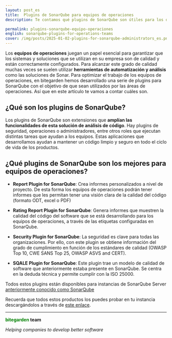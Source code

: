 ```yaml
---
layout: post_es
title:  Plugins de SonarQube para equipos de operaciones
description: Te contamos qué plugins de SonarQube son útiles para los departamentos de operaciones.

permalink: plugins-sonarqube-equipo-operaciones
english: sonarqube-plugins-for-operations-teams
cover: /img/posts/2025-01-02-plugins-for-sonarqube-administrators_es.png
---
```



Los **equipos de operaciones** juegan un papel esencial para garantizar que los sistemas y soluciones que se utilizan en su empresa son de calidad y están correctamente configurados. Para alcanzar este grado de calidad muchas veces se suelen utilizar **herramientas de automatización y análisis** como las soluciones de Sonar. Para optimizar el trabajo de los equipos de operaciones, en bitegarden hemos desarrollado una serie de plugins para SonarQube con el objetivo de que sean utilizados por las áreas de operaciones. Así que en este artículo te vamos a contar cuáles son. 

<h2>¿Qué son los plugins de SonarQube?</h2>

Los plugins de SonarQube son extensiones que **amplían las funcionalidades de esta solución de análisis de código**. Hay plugins de seguridad, operaciones o administradores, entre otros roles que ejecutan distintas tareas que ayudan a los equipos. Estas aplicaciones que desarrollamos ayudan a mantener un código limpio y seguro en todo el ciclo de vida de los productos.

<h2>¿Qué plugins de SonarQube son los mejores para equipos de operaciones?</h2>

- **Report Plugin for SonarQube**:  Crea informes personalizados a nivel de proyecto. De esta forma los equipos de operaciones podrán tener informes que les permitan tener una visión clara de la calidad del código (formato ODT, excel o PDF)

- **Rating Report Plugin for SonarQube**: Genera informes que muestren la calidad del código del software que se está desarrollando para los equipos de operaciones, a través de las etiquetas configuradas en SonarQube. 

- **Security Plugin for SonarQube**: La seguridad es clave para todas las organizaciones. Por ello, con este plugin se obtiene información del grado de cumplimiento en función de los estándares de calidad (OWASP Top 10, CWE SANS Top 25, OWASP ASVS and CERT).

- **SQALE Plugin for SonarQube**: Este plugin trae un modelo de calidad de software que anteriormente estaba presente en SonarQube. Se centra en la deduda técnica y permite cumplir con la ISO 25000. 

Todos estos plugins están disponibles para instancias de SonarQube Server [anteriormente conocido como SonarQube](https://www.sonarsource.com/es/products/sonarqube/)

Recuerda que todos estos productos los puedes probar en tu instancia descargándolos a través de [este enlace](/es/products). 

---
**<span style="color: green">bitegarden</span> team**

_Helping companies to develop better software_